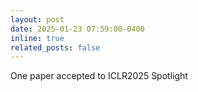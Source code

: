 ```yaml
---
layout: post
date: 2025-01-23 07:59:00-0400
inline: true
related_posts: false
---
```


One paper accepted to ICLR2025 Spotlight